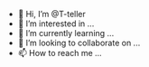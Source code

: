 - 👋 Hi, I’m @T-teller
- 👀 I’m interested in ...
- 🌱 I’m currently learning ...
- 💞️ I’m looking to collaborate on ...
- 📫 How to reach me ...

<!---
T-teller/T-teller is a ✨ special ✨ repository because its `README.md` (this file) appears on your GitHub profile.
You can click the Preview link to take a look at your changes.
--->

